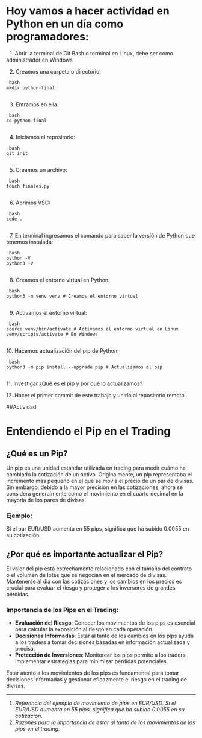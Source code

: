 
# Hoy vamos a hacer actividad en Python en un día como programadores:

 1.⁠ ⁠Abrir la terminal de Git Bash o terminal en Linux, debe ser como administrador en Windows


 2.⁠ ⁠Creamos una carpeta o directorio: 

    ⁠ bash
    mkdir python-final
     ⁠

 3.⁠ ⁠Entramos en ella: 

    ⁠ bash
    cd python-final
     ⁠

 4.⁠ ⁠Iniciamos el repositorio:

    ⁠ bash
    git init
     ⁠

 5.⁠ ⁠Creamos un archivo:

    ⁠ bash
    touch finales.py
     ⁠

 6.⁠ ⁠Abrimos VSC:

    ⁠ bash
    code .
     ⁠

 7.⁠ ⁠En terminal ingresamos el comando para saber la versión de Python que tenemos instalada:

    ⁠ bash
    python -V
    python3 -V
     ⁠

 8.⁠ ⁠Creamos el entorno virtual en Python:

    ⁠ bash
    python3 -m venv venv # Creamos el entorno virtual
     ⁠

 9.⁠ ⁠Activamos el entorno virtual:

    ⁠ bash
    source venv/bin/activate # Activamos el entorno virtual en Linux
    venv/scripts/activate # En Windows
     ⁠

10.⁠ ⁠Hacemos actualización del pip de Python:

    ⁠ bash
    python3 -m pip install --upgrade pip # Actualizamos el pip
     ⁠

11.⁠ ⁠Investigar ¿Qué es el pip y por qué lo actualizamos?

12.⁠ ⁠Hacer el primer commit de este trabajo y unirlo al repositorio remoto.


##Actividad 
# Entendiendo el Pip en el Trading

## ¿Qué es un Pip?

Un **pip** es una unidad estándar utilizada en trading para medir cuánto ha cambiado la cotización de un activo. Originalmente, un pip representaba el incremento más pequeño en el que se movía el precio de un par de divisas. Sin embargo, debido a la mayor precisión en las cotizaciones, ahora se considera generalmente como el movimiento en el cuarto decimal en la mayoría de los pares de divisas.

### Ejemplo:
Si el par EUR/USD aumenta en 55 pips, significa que ha subido 0.0055 en su cotización.

## ¿Por qué es importante actualizar el Pip?

El valor del pip está estrechamente relacionado con el tamaño del contrato o el volumen de lotes que se negocian en el mercado de divisas. Mantenerse al día con las cotizaciones y los cambios en los precios es crucial para evaluar el riesgo y proteger a los inversores de grandes pérdidas. 

### Importancia de los Pips en el Trading:

- **Evaluación del Riesgo**: Conocer los movimientos de los pips es esencial para calcular la exposición al riesgo en cada operación.
- **Decisiones Informadas**: Estar al tanto de los cambios en los pips ayuda a los traders a tomar decisiones basadas en información actualizada y precisa.
- **Protección de Inversiones**: Monitorear los pips permite a los traders implementar estrategias para minimizar pérdidas potenciales.

Estar atento a los movimientos de los pips es fundamental para tomar decisiones informadas y gestionar eficazmente el riesgo en el trading de divisas.

---

1. *Referencia del ejemplo de movimiento de pips en EUR/USD: Si el EUR/USD aumenta en 55 pips, significa que ha subido 0.0055 en su cotización.*
2. *Razones para la importancia de estar al tanto de los movimientos de los pips en el trading.*
